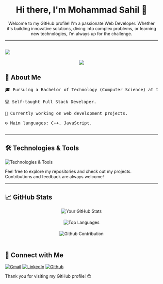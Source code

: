 <h1 align="center">
  Hi there, I'm Mohammad Sahil 👋
</h1>

<p align="center">
  Welcome to my GitHub profile! I'm a passionate Web Developer. Whether it's building innovative solutions, diving into complex problems, or learning new technologies, I’m always up for the challenge.
</p>

---

![](https://quotes-github-readme.vercel.app/api?type=horizontal&theme=radical)
---
<div align="center">

[![](https://visitcount.itsvg.in/api?id=sahil2431&icon=0&color=0)](https://visitcount.itsvg.in)

</div>

## 🚀 About Me

<div  style="margin: 0 auto;">
  <pre>
🎓 Pursuing a Bachelor of Technology (Computer Science) at the University of Lucknow.<br>
💻 Self-taught Full Stack Developer.<br>
🔭 Currently working on web development projects.<br>
⚙️ Main languages: C++, JavaScript.
  </pre>
</div>


---



## 🛠️ Technologies & Tools

<p >
  <img src="https://skillicons.dev/icons?i=js,html,css,react,cpp,expressjs,nodejs,mongodb,vite,git,postman,npm,redux&perline=7" alt="Technologies & Tools" />
</p>



Feel free to explore my repositories and check out my projects. Contributions and feedback are always welcome!

---
## 📈 GitHub Stats

<div align="center">

  <img src="https://github-readme-stats.vercel.app/api?username=sahil2431&show_icons=true&count_private=true&hide_rank=false&theme=radical" alt="Your GitHub Stats"  style="margin-bottom: 20px;"><br>
  <img src="https://github-readme-stats.vercel.app/api/top-langs/?username=sahil2431&layout=compact&theme=radical&show_icons=true&hide_border=false" alt="Top Languages"  style="margin-bottom: 20px;"><br>
  <img src="https://github-readme-streak-stats.herokuapp.com/?user=sahil2431&theme=radical" style="margin-bottom: 20px;" alt="Github Contribution">

</div>

## 👥 Connect with Me

[<img src="https://skillicons.dev/icons?i=gmail" alt="Gmail"/>](mailto:mohammadsahil4343@gmail.com)
[<img src="https://skillicons.dev/icons?i=linkedin" alt="LinkedIn"/>](https://www.linkedin.com/in/mohammad-sahil-b74b2225a)
[<img src = "https://skillicons.dev/icons?i=github" alt="Github"/>](https://www.github.com/sahil2431)


Thank you for visiting my GitHub profile! 😊
